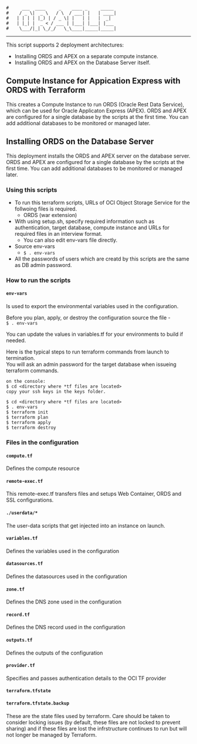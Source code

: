     #     ___  ____     _    ____ _     _____
    #    / _ \|  _ \   / \  / ___| |   | ____|
    #   | | | | |_) | / _ \| |   | |   |  _|
    #   | |_| |  _ < / ___ | |___| |___| |___
    #    \___/|_| \_/_/   \_\____|_____|_____|
***

This script supports 2 deployment architectures:
* Installing ORDS and APEX on a separate compute instance.
* Installing ORDS and APEX on the Database Server itself.

## Compute Instance for Appication Express with ORDS with Terraform

This creates a Compute Instance to run ORDS (Oracle Rest Data Service), which can be used for Oracle Applicaton Express (APEX). 
ORDS and APEX are configured for a single database by the scripts at the first time. You can add additional databases to be monitored or managed later.

## Installing ORDS on the Database Server

This deployment installs the ORDS and APEX server on the database server. ORDS and APEX are configured for a single database by the scripts at the first time. You can add additional databases to be monitored or managed later.

### Using this scripts
* To run this terraform scripts, URLs of OCI Object Storage Service for the follwoing files is required.
  * ORDS (war extension)
* With using setup.sh, specify required information such as authentication, target database, compute instance and URLs for required files in an interview format.
  * You can also edit env-vars file directly.
* Source env-vars
  * `$ . env-vars`
* All the passwords of users which are creatd by this scripts are the same as DB admin password.

### How to run the scripts

#### `env-vars`
Is used to export the environmental variables used in the configuration.

Before you plan, apply, or destroy the configuration source the file -  
`$ . env-vars`

You can update the values in variables.tf for your environments to build if needed.

Here is the typical steps to run terraform commands from launch to termination.  
You will ask an admin password for the target database when issueing terraform commands.

```
on the console:
$ cd <directory where *tf files are located>
copy your ssh keys in the keys folder.
```

```console
$ cd <directory where *tf files are located> 
$ . env-vars
$ terraform init  
$ terraform plan 
$ terraform apply 
$ terraform destroy 
```

### Files in the configuration

#### `compute.tf`
Defines the compute resource

#### `remote-exec.tf`
This remote-exec.tf transfers files and setups Web Container, ORDS and SSL configurations.

#### `./userdata/*`
The user-data scripts that get injected into an instance on launch.

#### `variables.tf`
Defines the variables used in the configuration

#### `datasources.tf`
Defines the datasources used in the configuration

#### `zone.tf`
Defines the DNS zone used in the configuration

#### `record.tf`
Defines the DNS record used in the configuration

#### `outputs.tf`
Defines the outputs of the configuration

#### `provider.tf`
Specifies and passes authentication details to the OCI TF provider

#### `terraform.tfstate`
#### `terraform.tfstate.backup`
These are the state files used by terraform. Care should be taken to consider locking issues (by default, these files are not locked to prevent sharing) and if these files are lost the infrstructure continues to run but will not longer be managed by Terraform.
